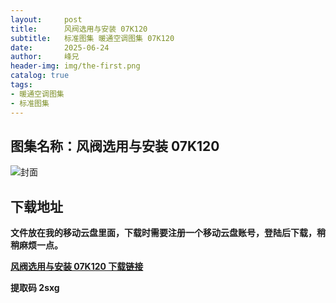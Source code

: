 ```yaml
---
layout:     post
title:      风阀选用与安装 07K120
subtitle:   标准图集 暖通空调图集 07K120
date:       2025-06-24
author:     峰兄
header-img: img/the-first.png
catalog: true
tags:
- 暖通空调图集
- 标准图集
---
```

## 图集名称：风阀选用与安装 07K120
![封面](https://pic1.imgdb.cn/item/6858f5a158cb8da5c864ef9b.jpg)


## 下载地址 ##
**文件放在我的移动云盘里面，下载时需要注册一个移动云盘账号，登陆后下载，稍稍麻烦一点。**  
  
[**风阀选用与安装 07K120 下载链接**](https://caiyun.139.com/w/i/2nQQSMGwr7wr8)


**提取码 2sxg**

